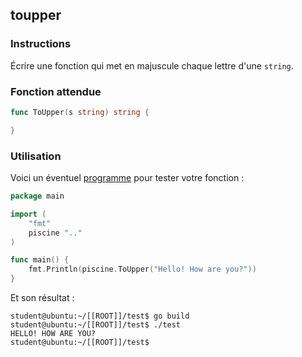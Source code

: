## toupper

### Instructions

Écrire une fonction qui met en majuscule chaque lettre d'une `string`.

### Fonction attendue

```go
func ToUpper(s string) string {

}
```

### Utilisation

Voici un éventuel [programme](TODO-LINK) pour tester votre fonction :

```go
package main

import (
	"fmt"
	piscine ".."
)

func main() {
	fmt.Println(piscine.ToUpper("Hello! How are you?"))
}
```

Et son résultat :

```console
student@ubuntu:~/[[ROOT]]/test$ go build
student@ubuntu:~/[[ROOT]]/test$ ./test
HELLO! HOW ARE YOU?
student@ubuntu:~/[[ROOT]]/test$
```
